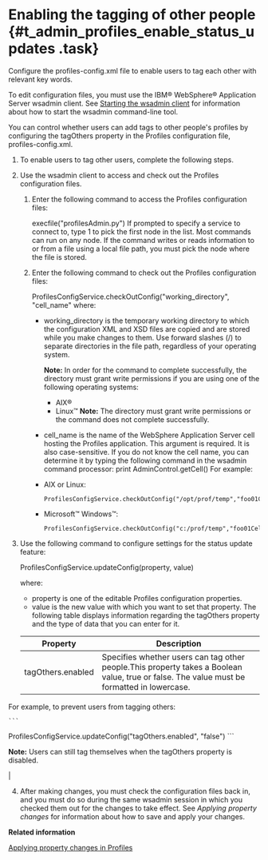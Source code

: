 # Enabling the tagging of other people {#t_admin_profiles_enable_status_updates .task}

Configure the profiles-config.xml file to enable users to tag each other with relevant key words.

To edit configuration files, you must use the IBM® WebSphere® Application Server wsadmin client. See [Starting the wsadmin client](t_admin_wsadmin_starting.md) for information about how to start the wsadmin command-line tool.

You can control whether users can add tags to other people's profiles by configuring the tagOthers property in the Profiles configuration file, profiles-config.xml.

1.  To enable users to tag other users, complete the following steps.
2.  Use the wsadmin client to access and check out the Profiles configuration files.

    1.  Enter the following command to access the Profiles configuration files:

        execfile\("profilesAdmin.py"\) If prompted to specify a service to connect to, type 1 to pick the first node in the list. Most commands can run on any node. If the command writes or reads information to or from a file using a local file path, you must pick the node where the file is stored.

    2.  Enter the following command to check out the Profiles configuration files:

        ProfilesConfigService.checkOutConfig\("working\_directory", "cell\_name" where:

        -   working\_directory is the temporary working directory to which the configuration XML and XSD files are copied and are stored while you make changes to them. Use forward slashes \(/\) to separate directories in the file path, regardless of your operating system.

            **Note:** In order for the command to complete successfully, the directory must grant write permissions if you are using one of the following operating systems:

            -   AIX®
            -   Linux™
            **Note:** The directory must grant write permissions or the command does not complete successfully.

        -   cell\_name is the name of the WebSphere Application Server cell hosting the Profiles application. This argument is required. It is also case-sensitive. If you do not know the cell name, you can determine it by typing the following command in the wsadmin command processor: print AdminControl.getCell\(\)
        For example:

        -   AIX or Linux:

            ```
            ProfilesConfigService.checkOutConfig("/opt/prof/temp","foo01Cell01")
            ```

        -   Microsoft™ Windows™:

            ```
            ProfilesConfigService.checkOutConfig("c:/prof/temp","foo01Cell01")
            ```

3.  Use the following command to configure settings for the status update feature:

    ProfilesConfigService.updateConfig\(property, value\)

    where:

    -   property is one of the editable Profiles configuration properties.
    -   value is the new value with which you want to set that property.
    The following table displays information regarding the tagOthers property and the type of data that you can enter for it.

    |Property|Description|
    |--------|-----------|
    |tagOthers.enabled|Specifies whether users can tag other people.This property takes a Boolean value, true or false. The value must be formatted in lowercase.

For example, to prevent users from tagging others:

    ```
ProfilesConfigService.updateConfig("tagOthers.enabled", "false")
    ```

**Note:** Users can still tag themselves when the tagOthers property is disabled.

|

4.  After making changes, you must check the configuration files back in, and you must do so during the same wsadmin session in which you checked them out for the changes to take effect. See *Applying property changes* for information about how to save and apply your changes.


**Related information**  


[Applying property changes in Profiles](../admin/t_admin_profiles_save_changes.md)

